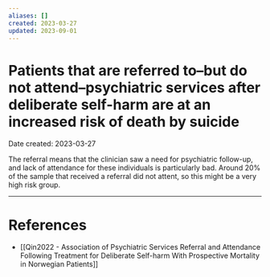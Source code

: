 ```yaml
---
aliases: []
created: 2023-03-27
updated: 2023-09-01
---
```


# Patients that are referred to–but do not attend–psychiatric services after deliberate self-harm are at an increased risk of death by suicide
Date created: 2023-03-27

The referral means that the clinician saw a need for psychiatric follow-up, and lack of attendance for these individuals is particularly bad. Around 20% of the sample that received a referral did not attent, so this might be a very high risk group.

---
# References
* [[Qin2022 - Association of Psychiatric Services Referral and Attendance Following Treatment for Deliberate Self-harm With Prospective Mortality in Norwegian Patients]]